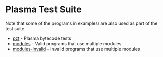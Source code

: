 # Plasma Test Suite

Note that some of the programs in examples/ are also used as part of the
test suite.

* [pzt](pzt) - Plasma bytecode tests
* [modules](modules) - Valid programs that use multiple modules
* [modules-invalid](modules-invalid) - Invalid programs that use multiple
  modules

